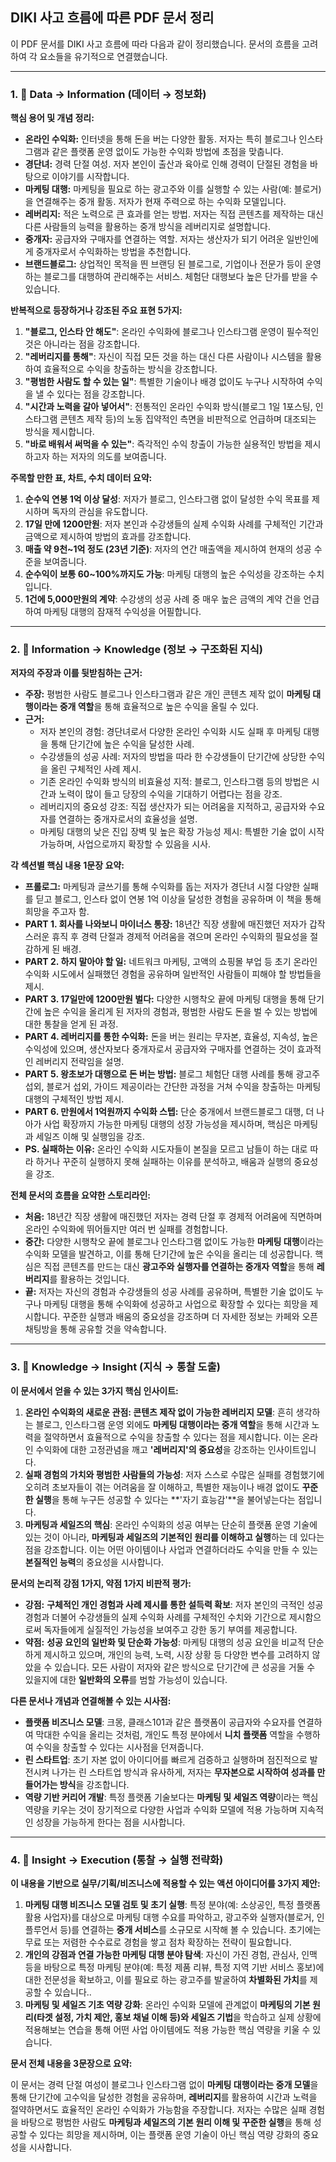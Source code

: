 ## DIKI 사고 흐름에 따른 PDF 문서 정리

이 PDF 문서를 DIKI 사고 흐름에 따라 다음과 같이 정리했습니다. 문서의 흐름을 고려하여 각 요소들을 유기적으로 연결했습니다.

---

### 1. 🔹 Data → Information (데이터 → 정보화)

**핵심 용어 및 개념 정리:**

- **온라인 수익화:** 인터넷을 통해 돈을 버는 다양한 활동. 저자는 특히 블로그나 인스타그램과 같은 플랫폼 운영 없이도 가능한 수익화 방법에 초점을 맞춥니다.
- **경단녀:** 경력 단절 여성. 저자 본인이 출산과 육아로 인해 경력이 단절된 경험을 바탕으로 이야기를 시작합니다.
- **마케팅 대행:** 마케팅을 필요로 하는 광고주와 이를 실행할 수 있는 사람(예: 블로거)을 연결해주는 중개 활동. 저자가 현재 주력으로 하는 수익화 모델입니다.
- **레버리지:** 적은 노력으로 큰 효과를 얻는 방법. 저자는 직접 콘텐츠를 제작하는 대신 다른 사람들의 능력을 활용하는 중개 방식을 레버리지로 설명합니다.
- **중개자:** 공급자와 구매자를 연결하는 역할. 저자는 생산자가 되기 어려운 일반인에게 중개자로서 수익화하는 방법을 추천합니다.
- **브랜드블로그:** 상업적인 목적을 띈 브랜딩 된 블로그로, 기업이나 전문가 등이 운영하는 블로그를 대행하여 관리해주는 서비스. 체험단 대행보다 높은 단가를 받을 수 있습니다.

**반복적으로 등장하거나 강조된 주요 표현 5가지:**

1. **"블로그, 인스타 안 해도"**: 온라인 수익화에 블로그나 인스타그램 운영이 필수적인 것은 아니라는 점을 강조합니다.
2. **"레버리지를 통해"**: 자신이 직접 모든 것을 하는 대신 다른 사람이나 시스템을 활용하여 효율적으로 수익을 창출하는 방식을 강조합니다.
3. **"평범한 사람도 할 수 있는 일"**: 특별한 기술이나 배경 없이도 누구나 시작하여 수익을 낼 수 있다는 점을 강조합니다.
4. **"시간과 노력을 갈아 넣어서"**: 전통적인 온라인 수익화 방식(블로그 1일 1포스팅, 인스타그램 콘텐츠 제작 등)의 노동 집약적인 측면을 비판적으로 언급하며 대조되는 방식을 제시합니다.
5. **"바로 배워서 써먹을 수 있는"**: 즉각적인 수익 창출이 가능한 실용적인 방법을 제시하고자 하는 저자의 의도를 보여줍니다.

**주목할 만한 표, 차트, 수치 데이터 요약:**

1. **순수익 연봉 1억 이상 달성**: 저자가 블로그, 인스타그램 없이 달성한 수익 목표를 제시하며 독자의 관심을 유도합니다.
2. **17일 만에 1200만원**: 저자 본인과 수강생들의 실제 수익화 사례를 구체적인 기간과 금액으로 제시하여 방법의 효과를 강조합니다.
3. **매출 약 9천~1억 정도 (23년 기준)**: 저자의 연간 매출액을 제시하여 현재의 성공 수준을 보여줍니다.
4. **순수익이 보통 60~100%까지도 가능**: 마케팅 대행의 높은 수익성을 강조하는 수치입니다.
5. **1건에 5,000만원의 계약**: 수강생의 성공 사례 중 매우 높은 금액의 계약 건을 언급하여 마케팅 대행의 잠재적 수익성을 어필합니다.

---

### 2. 🔸 Information → Knowledge (정보 → 구조화된 지식)

**저자의 주장과 이를 뒷받침하는 근거:**

- **주장:** 평범한 사람도 블로그나 인스타그램과 같은 개인 콘텐츠 제작 없이 **마케팅 대행이라는 중개 역할**을 통해 효율적으로 높은 수익을 올릴 수 있다.
- **근거:**
    - 저자 본인의 경험: 경단녀로서 다양한 온라인 수익화 시도 실패 후 마케팅 대행을 통해 단기간에 높은 수익을 달성한 사례.
    - 수강생들의 성공 사례: 저자의 방법을 따라 한 수강생들이 단기간에 상당한 수익을 올린 구체적인 사례 제시.
    - 기존 온라인 수익화 방식의 비효율성 지적: 블로그, 인스타그램 등의 방법은 시간과 노력이 많이 들고 당장의 수익을 기대하기 어렵다는 점을 강조.
    - 레버리지의 중요성 강조: 직접 생산자가 되는 어려움을 지적하고, 공급자와 수요자를 연결하는 중개자로서의 효율성을 설명.
    - 마케팅 대행의 낮은 진입 장벽 및 높은 확장 가능성 제시: 특별한 기술 없이 시작 가능하며, 사업으로까지 확장할 수 있음을 시사.

**각 섹션별 핵심 내용 1문장 요약:**

- **프롤로그:** 마케팅과 글쓰기를 통해 수익화를 돕는 저자가 경단녀 시절 다양한 실패를 딛고 블로그, 인스타 없이 연봉 1억 이상을 달성한 경험을 공유하며 이 책을 통해 희망을 주고자 함.
- **PART 1. 회사를 나와보니 마이너스 통장:** 18년간 직장 생활에 매진했던 저자가 갑작스러운 휴직 후 경력 단절과 경제적 어려움을 겪으며 온라인 수익화의 필요성을 절감하게 된 배경.
- **PART 2. 하지 말아야 할 일:** 네트워크 마케팅, 고액의 쇼핑몰 부업 등 초기 온라인 수익화 시도에서 실패했던 경험을 공유하며 일반적인 사람들이 피해야 할 방법들을 제시.
- **PART 3. 17일만에 1200만원 벌다:** 다양한 시행착오 끝에 마케팅 대행을 통해 단기간에 높은 수익을 올리게 된 저자의 경험과, 평범한 사람도 돈을 벌 수 있는 방법에 대한 통찰을 얻게 된 과정.
- **PART 4. 레버리지를 통한 수익화:** 돈을 버는 원리는 무자본, 효율성, 지속성, 높은 수익성에 있으며, 생산자보다 중개자로서 공급자와 구매자를 연결하는 것이 효과적인 레버리지 전략임을 설명.
- **PART 5. 왕초보가 대행으로 돈 버는 방법:** 블로그 체험단 대행 사례를 통해 광고주 섭외, 블로거 섭외, 가이드 제공이라는 간단한 과정을 거쳐 수익을 창출하는 마케팅 대행의 구체적인 방법 제시.
- **PART 6. 만원에서 1억원까지 수익화 스텝:** 단순 중개에서 브랜드블로그 대행, 더 나아가 사업 확장까지 가능한 마케팅 대행의 성장 가능성을 제시하며, 핵심은 마케팅과 세일즈 이해 및 실행임을 강조.
- **PS. 실패하는 이유:** 온라인 수익화 시도자들이 본질을 모르고 남들이 하는 대로 따라 하거나 꾸준히 실행하지 못해 실패하는 이유를 분석하고, 배움과 실행의 중요성을 강조.

**전체 문서의 흐름을 요약한 스토리라인:**

- **처음:** 18년간 직장 생활에 매진했던 저자는 경력 단절 후 경제적 어려움에 직면하며 온라인 수익화에 뛰어들지만 여러 번 실패를 경험합니다.
- **중간:** 다양한 시행착오 끝에 블로그나 인스타그램 없이도 가능한 **마케팅 대행**이라는 수익화 모델을 발견하고, 이를 통해 단기간에 높은 수익을 올리는 데 성공합니다. 핵심은 직접 콘텐츠를 만드는 대신 **광고주와 실행자를 연결하는 중개자 역할**을 통해 **레버리지**를 활용하는 것입니다.
- **끝:** 저자는 자신의 경험과 수강생들의 성공 사례를 공유하며, 특별한 기술 없이도 누구나 마케팅 대행을 통해 수익화에 성공하고 사업으로 확장할 수 있다는 희망을 제시합니다. 꾸준한 실행과 배움의 중요성을 강조하며 더 자세한 정보는 카페와 오픈채팅방을 통해 공유할 것을 약속합니다.

---

### 3. 🔺 Knowledge → Insight (지식 → 통찰 도출)

**이 문서에서 얻을 수 있는 3가지 핵심 인사이트:**

1. **온라인 수익화의 새로운 관점: 콘텐츠 제작 없이 가능한 레버리지 모델**: 흔히 생각하는 블로그, 인스타그램 운영 외에도 **마케팅 대행이라는 중개 역할**을 통해 시간과 노력을 절약하면서 효율적으로 수익을 창출할 수 있다는 점을 제시합니다. 이는 온라인 수익화에 대한 고정관념을 깨고 **'레버리지'의 중요성**을 강조하는 인사이트입니다.
2. **실패 경험의 가치와 평범한 사람들의 가능성**: 저자 스스로 수많은 실패를 경험했기에 오히려 초보자들이 겪는 어려움을 잘 이해하고, 특별한 재능이나 배경 없이도 **꾸준한 실행**을 통해 누구든 성공할 수 있다는 **'자기 효능감'**을 불어넣는다는 점입니다.
3. **마케팅과 세일즈의 핵심**: 온라인 수익화의 성공 여부는 단순히 플랫폼 운영 기술에 있는 것이 아니라, **마케팅과 세일즈의 기본적인 원리를 이해하고 실행**하는 데 있다는 점을 강조합니다. 이는 어떤 아이템이나 사업과 연결하더라도 수익을 만들 수 있는 **본질적인 능력**의 중요성을 시사합니다.

**문서의 논리적 강점 1가지, 약점 1가지 비판적 평가:**

- **강점:** **구체적인 개인 경험과 사례 제시를 통한 설득력 확보**: 저자 본인의 극적인 성공 경험과 더불어 수강생들의 실제 수익화 사례를 구체적인 수치와 기간으로 제시함으로써 독자들에게 실질적인 가능성을 보여주고 강한 동기 부여를 제공합니다.
- **약점:** **성공 요인의 일반화 및 단순화 가능성**: 마케팅 대행의 성공 요인을 비교적 단순하게 제시하고 있으며, 개인의 능력, 노력, 시장 상황 등 다양한 변수를 고려하지 않았을 수 있습니다. 모든 사람이 저자와 같은 방식으로 단기간에 큰 성공을 거둘 수 있을지에 대한 **일반화의 오류**를 범할 가능성이 있습니다.

**다른 문서나 개념과 연결해볼 수 있는 시사점:**

- **플랫폼 비즈니스 모델**: 크몽, 클래스101과 같은 플랫폼이 공급자와 수요자를 연결하여 막대한 수익을 올리는 것처럼, 개인도 특정 분야에서 **니치 플랫폼** 역할을 수행하여 수익을 창출할 수 있다는 시사점을 던져줍니다.
- **린 스타트업**: 초기 자본 없이 아이디어를 빠르게 검증하고 실행하며 점진적으로 발전시켜 나가는 린 스타트업 방식과 유사하게, 저자는 **무자본으로 시작하여 성과를 만들어가는 방식**을 강조합니다.
- **역량 기반 커리어 개발**: 특정 플랫폼 기술보다는 **마케팅 및 세일즈 역량**이라는 핵심 역량을 키우는 것이 장기적으로 다양한 사업과 수익화 모델에 적용 가능하며 지속적인 성장을 가능하게 한다는 점을 시사합니다.

---

### 4. 🔻 Insight → Execution (통찰 → 실행 전략화)

**이 내용을 기반으로 실무/기획/비즈니스에 적용할 수 있는 액션 아이디어를 3가지 제안:**

1. **마케팅 대행 비즈니스 모델 검토 및 초기 실행**: 특정 분야(예: 소상공인, 특정 플랫폼 활용 사업자)를 대상으로 마케팅 대행 수요를 파악하고, 광고주와 실행자(블로거, 인플루언서 등)를 연결하는 **중개 서비스**를 소규모로 시작해 볼 수 있습니다. 초기에는 무료 또는 저렴한 수수료로 경험을 쌓고 점차 확장하는 전략이 필요합니다.
2. **개인의 강점과 연결 가능한 마케팅 대행 분야 탐색**: 자신이 가진 경험, 관심사, 인맥 등을 바탕으로 특정 마케팅 분야(예: 특정 제품 리뷰, 특정 지역 기반 서비스 홍보)에 대한 전문성을 확보하고, 이를 필요로 하는 광고주를 발굴하여 **차별화된 가치**를 제공할 수 있습니다..
3. **마케팅 및 세일즈 기초 역량 강화**: 온라인 수익화 모델에 관계없이 **마케팅의 기본 원리(타겟 설정, 가치 제안, 홍보 채널 이해 등)와 세일즈 기법**을 학습하고 실제 상황에 적용해보는 연습을 통해 어떤 사업 아이템에도 적용 가능한 핵심 역량을 키울 수 있습니다.

**문서 전체 내용을 3문장으로 요약:**

이 문서는 경력 단절 여성이 블로그나 인스타그램 없이 **마케팅 대행이라는 중개 모델**을 통해 단기간에 고수익을 달성한 경험을 공유하며, **레버리지**를 활용하여 시간과 노력을 절약하면서도 효율적인 온라인 수익화가 가능함을 주장합니다. 저자는 수많은 실패 경험을 바탕으로 평범한 사람도 **마케팅과 세일즈의 기본 원리 이해 및 꾸준한 실행**을 통해 성공할 수 있다는 희망을 제시하며, 이는 플랫폼 운영 기술이 아닌 핵심 역량 강화의 중요성을 시사합니다.